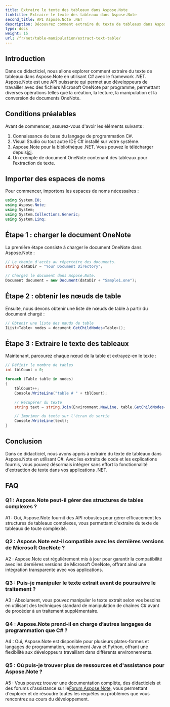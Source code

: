 ```yaml
---
title: Extraire le texte des tableaux dans Aspose.Note
linktitle: Extraire le texte des tableaux dans Aspose.Note
second_title: API Aspose.Note .NET
description: Découvrez comment extraire du texte de tableaux dans Aspose.Note en utilisant C# avec le framework .NET. Tutoriel étape par étape avec des extraits de code et des explications.
type: docs
weight: 15
url: /fr/net/table-manipulation/extract-text-table/
---
```

## Introduction

Dans ce didacticiel, nous allons explorer comment extraire du texte de tableaux dans Aspose.Note en utilisant C# avec le framework .NET. Aspose.Note est une API puissante qui permet aux développeurs de travailler avec des fichiers Microsoft OneNote par programme, permettant diverses opérations telles que la création, la lecture, la manipulation et la conversion de documents OneNote.

## Conditions préalables

Avant de commencer, assurez-vous d'avoir les éléments suivants :

1. Connaissance de base du langage de programmation C#.
2. Visual Studio ou tout autre IDE C# installé sur votre système.
3.  Aspose.Note pour la bibliothèque .NET. Vous pouvez le télécharger depuis[ici](https://releases.aspose.com/note/net/).
4. Un exemple de document OneNote contenant des tableaux pour l’extraction de texte.

## Importer des espaces de noms

Pour commencer, importons les espaces de noms nécessaires :

```csharp
using System.IO;
using Aspose.Note;
using System;
using System.Collections.Generic;
using System.Linq;
```

## Étape 1 : charger le document OneNote

La première étape consiste à charger le document OneNote dans Aspose.Note :

```csharp
// Le chemin d'accès au répertoire des documents.
string dataDir = "Your Document Directory";

// Chargez le document dans Aspose.Note.
Document document = new Document(dataDir + "Sample1.one");
```

## Étape 2 : obtenir les nœuds de table

Ensuite, nous devons obtenir une liste de nœuds de table à partir du document chargé :

```csharp
// Obtenir une liste des nœuds de table
IList<Table> nodes = document.GetChildNodes<Table>();
```

## Étape 3 : Extraire le texte des tableaux

Maintenant, parcourez chaque nœud de la table et extrayez-en le texte :

```csharp
// Définir le nombre de tables
int tblCount = 0;

foreach (Table table in nodes)
{
    tblCount++;
    Console.WriteLine("table # " + tblCount);

    // Récupérer du texte
    string text = string.Join(Environment.NewLine, table.GetChildNodes<RichText>().Select(e => e.Text)) + Environment.NewLine;

    // Imprimer du texte sur l'écran de sortie
    Console.WriteLine(text);
}
```

## Conclusion

Dans ce didacticiel, nous avons appris à extraire du texte de tableaux dans Aspose.Note en utilisant C#. Avec les extraits de code et les explications fournis, vous pouvez désormais intégrer sans effort la fonctionnalité d'extraction de texte dans vos applications .NET.

## FAQ

### Q1 : Aspose.Note peut-il gérer des structures de tables complexes ?

A1 : Oui, Aspose.Note fournit des API robustes pour gérer efficacement les structures de tableaux complexes, vous permettant d'extraire du texte de tableaux de toute complexité.

### Q2 : Aspose.Note est-il compatible avec les dernières versions de Microsoft OneNote ?

A2 : Aspose.Note est régulièrement mis à jour pour garantir la compatibilité avec les dernières versions de Microsoft OneNote, offrant ainsi une intégration transparente avec vos applications.

### Q3 : Puis-je manipuler le texte extrait avant de poursuivre le traitement ?

A3 : Absolument, vous pouvez manipuler le texte extrait selon vos besoins en utilisant des techniques standard de manipulation de chaînes C# avant de procéder à un traitement supplémentaire.

### Q4 : Aspose.Note prend-il en charge d’autres langages de programmation que C# ?

A4 : Oui, Aspose.Note est disponible pour plusieurs plates-formes et langages de programmation, notamment Java et Python, offrant une flexibilité aux développeurs travaillant dans différents environnements.

### Q5 : Où puis-je trouver plus de ressources et d'assistance pour Aspose.Note ?

 A5 : Vous pouvez trouver une documentation complète, des didacticiels et des forums d'assistance sur le[Forum Aspose.Note](https://forum.aspose.com/c/note/28), vous permettant d'explorer et de résoudre toutes les requêtes ou problèmes que vous rencontrez au cours du développement.